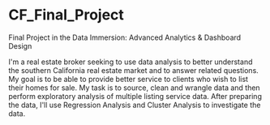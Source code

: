 # CF_Final_Project
Final Project in the Data Immersion: Advanced Analytics &amp; Dashboard Design

I'm a real estate broker seeking to use data analysis to better understand the southern California real estate market and to answer related questions. My goal is to be able to provide better service to clients who wish to list their homes for sale. My task is to source, clean and wrangle data and then perform exploratory analysis of multiple listing service data. After preparing the data, I'll use Regression Analysis and Cluster Analysis to investigate the data. 
